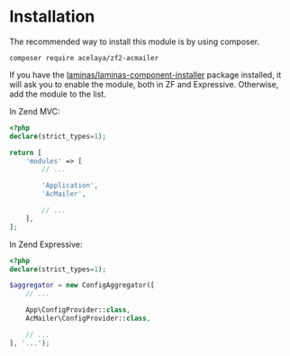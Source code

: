 # Installation

The recommended way to install this module is by using composer.

    composer require acelaya/zf2-acmailer

If you have the [laminas/laminas-component-installer](https://github.com/laminas/laminas-component-installer) package installed, it will ask you to enable the module, both in ZF and Expressive. Otherwise, add the module to the list.

In Zend MVC:

```php
<?php
declare(strict_types=1);

return [
    'modules' => [
        // ...

        'Application',
        'AcMailer',

        // ...
    ],
];
```

In Zend Expressive:

```php
<?php
declare(strict_types=1);

$aggregator = new ConfigAggregator([
    // ...

    App\ConfigProvider::class,
    AcMailer\ConfigProvider::class,

    // ...
], '...');
```

